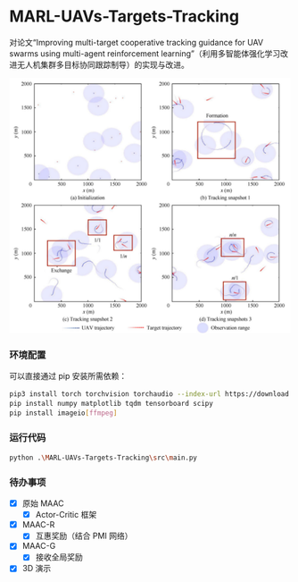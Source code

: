 # MARL-UAVs-Targets-Tracking

对论文“Improving multi-target cooperative tracking guidance for UAV swarms using multi-agent reinforcement learning”（利用多智能体强化学习改进无人机集群多目标协同跟踪制导）的实现与改进。

![1760356597942](imgs\2d-demo.png)

### 环境配置

可以直接通过 pip 安装所需依赖：

```sh
pip3 install torch torchvision torchaudio --index-url https://download.pytorch.org/whl/cu118
pip install numpy matplotlib tqdm tensorboard scipy
pip install imageio[ffmpeg]
```

### 运行代码

```sh
python .\MARL-UAVs-Targets-Tracking\src\main.py
```

### 待办事项

- [X] 原始 MAAC
  - [X] Actor-Critic 框架
- [X] MAAC-R
  - [X] 互惠奖励（结合 PMI 网络）
- [X] MAAC-G
  - [X] 接收全局奖励
- [X] 3D 演示
